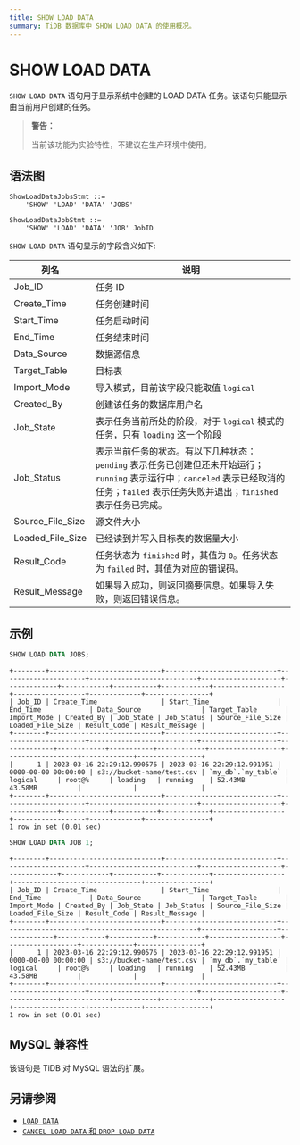 ```yaml
---
title: SHOW LOAD DATA
summary: TiDB 数据库中 SHOW LOAD DATA 的使用概况。
---
```


# SHOW LOAD DATA

`SHOW LOAD DATA` 语句用于显示系统中创建的 LOAD DATA 任务。该语句只能显示由当前用户创建的任务。

> **警告：**
>
> 当前该功能为实验特性，不建议在生产环境中使用。

## 语法图

```ebnf+diagram
ShowLoadDataJobsStmt ::=
    'SHOW' 'LOAD' 'DATA' 'JOBS'

ShowLoadDataJobStmt ::=
    'SHOW' 'LOAD' 'DATA' 'JOB' JobID
```

`SHOW LOAD DATA` 语句显示的字段含义如下:

| 列名              | 说明                    |
|------------------|-------------------------|
| Job_ID           | 任务 ID                  |
| Create_Time      | 任务创建时间              |
| Start_Time       | 任务启动时间              |
| End_Time         | 任务结束时间              |
| Data_Source      | 数据源信息                |
| Target_Table     | 目标表                    |
| Import_Mode      | 导入模式，目前该字段只能取值 `logical`                        |
| Created_By       | 创建该任务的数据库用户名                                      |
| Job_State        | 表示任务当前所处的阶段，对于 `logical` 模式的任务，只有 `loading` 这一个阶段                                      |
| Job_Status       | 表示当前任务的状态。有以下几种状态：`pending` 表示任务已创建但还未开始运行；`running` 表示运行中；`canceled` 表示已经取消的任务；`failed` 表示任务失败并退出；`finished` 表示任务已完成。                 |
| Source_File_Size | 源文件大小                                                   |
| Loaded_File_Size | 已经读到并写入目标表的数据量大小                               |
| Result_Code      | 任务状态为 `finished` 时，其值为 `0`。任务状态为 `failed` 时，其值为对应的错误码。    |
| Result_Message   | 如果导入成功，则返回摘要信息。如果导入失败，则返回错误信息。                  |

## 示例

```sql
SHOW LOAD DATA JOBS;
```

```
+--------+----------------------------+----------------------------+---------------------+---------------------------+--------------------+-------------+------------+-----------+------------+------------------+------------------+-------------+----------------+
| Job_ID | Create_Time                | Start_Time                 | End_Time            | Data_Source               | Target_Table       | Import_Mode | Created_By | Job_State | Job_Status | Source_File_Size | Loaded_File_Size | Result_Code | Result_Message |
+--------+----------------------------+----------------------------+---------------------+---------------------------+-------------------+-------------+------------+-----------+------------+------------------+------------------+-------------+----------------+
|      1 | 2023-03-16 22:29:12.990576 | 2023-03-16 22:29:12.991951 | 0000-00-00 00:00:00 | s3://bucket-name/test.csv | `my_db`.`my_table` | logical     | root@%     | loading   | running    | 52.43MB          | 43.58MB          |             |                |
+--------+----------------------------+----------------------------+---------------------+---------------------------+--------------------+-------------+------------+-----------+------------+------------------+------------------+-------------+----------------+
1 row in set (0.01 sec)
```

```sql
SHOW LOAD DATA JOB 1;
```

```
+--------+----------------------------+----------------------------+---------------------+---------------------------+--------------------+-------------+------------+-----------+------------+------------------+------------------+-------------+----------------+
| Job_ID | Create_Time                | Start_Time                 | End_Time            | Data_Source               | Target_Table       | Import_Mode | Created_By | Job_State | Job_Status | Source_File_Size | Loaded_File_Size | Result_Code | Result_Message |
+--------+----------------------------+----------------------------+---------------------+---------------------------+-------------------+-------------+------------+-----------+------------+------------------+------------------+-------------+----------------+
|      1 | 2023-03-16 22:29:12.990576 | 2023-03-16 22:29:12.991951 | 0000-00-00 00:00:00 | s3://bucket-name/test.csv | `my_db`.`my_table` | logical     | root@%     | loading   | running    | 52.43MB          | 43.58MB          |             |                |
+--------+----------------------------+----------------------------+---------------------+---------------------------+--------------------+-------------+------------+-----------+------------+------------------+------------------+-------------+----------------+
1 row in set (0.01 sec)
```

## MySQL 兼容性

该语句是 TiDB 对 MySQL 语法的扩展。

## 另请参阅

* [`LOAD DATA`](/sql-statements/sql-statement-load-data.md)
* [`CANCEL LOAD DATA` 和 `DROP LOAD DATA`](/sql-statements/sql-statement-operate-load-data-job.md)
